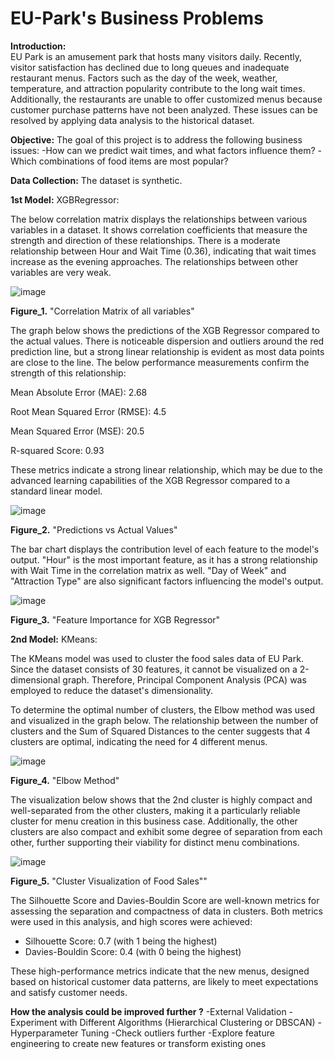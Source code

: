 # EU-Park's Business Problems  
    
**Introduction:**  
EU Park is an amusement park that hosts many visitors daily. Recently, visitor satisfaction has declined due to long queues and inadequate restaurant menus.
Factors such as the day of the week, weather, temperature, and attraction popularity contribute to the long wait times.
Additionally, the restaurants are unable to offer customized menus because customer purchase patterns have not been analyzed.
These issues can be resolved by applying data analysis to the historical dataset.

**Objective:** The goal of this project is to address the following business issues:
-How can we predict wait times, and what factors influence them?
-Which combinations of food items are most popular?

**Data Collection:** The dataset is synthetic.
 
**1st Model:** XGBRegressor:

The below correlation matrix displays the relationships between various variables in a dataset. 
It shows correlation coefficients that measure the strength and direction of these relationships. 
There is a moderate relationship between Hour and Wait Time (0.36), indicating that wait times increase as the evening approaches. 
The relationships between other variables are very weak.

![image](https://github.com/user-attachments/assets/b40f3bb2-3ac4-48f6-8ded-ec21675d495a)

**Figure_1.** "Correlation Matrix of all variables"

The graph below shows the predictions of the XGB Regressor compared to the actual values. 
There is noticeable dispersion and outliers around the red prediction line, but a strong linear relationship is evident as most data points are close to the line.
The below performance measurements confirm the strength of this relationship:

Mean Absolute Error (MAE): 2.68

Root Mean Squared Error (RMSE): 4.5

Mean Squared Error (MSE): 20.5

R-squared Score: 0.93

These metrics indicate a strong linear relationship, which may be due to the advanced learning capabilities of the XGB Regressor compared to a standard linear model.

![image](https://github.com/user-attachments/assets/7b94540c-eabb-4bd2-87df-64eebc28f4b7)

**Figure_2.** "Predictions vs Actual Values"

The bar chart displays the contribution level of each feature to the model's output. 
"Hour" is the most important feature, as it has a strong relationship with Wait Time in the correlation matrix as well. 
"Day of Week" and "Attraction Type" are also significant factors influencing the model's output.

![image](https://github.com/user-attachments/assets/88923918-e406-4761-8d2e-ec266f6413bc)

**Figure_3.** "Feature Importance for XGB Regressor"



**2nd Model:** KMeans:

The KMeans model was used to cluster the food sales data of EU Park. 
Since the dataset consists of 30 features, it cannot be visualized on a 2-dimensional graph. 
Therefore, Principal Component Analysis (PCA) was employed to reduce the dataset's dimensionality.

To determine the optimal number of clusters, the Elbow method was used and visualized in the graph below.
The relationship between the number of clusters and the Sum of Squared Distances to the center suggests that 4 clusters are optimal, indicating the need for 4 different menus.

![image](https://github.com/user-attachments/assets/8477480f-4140-414c-98a6-789ae36d1865)

**Figure_4.** "Elbow Method"

The visualization below shows that the 2nd cluster is highly compact and well-separated from the other clusters, making it a particularly reliable cluster for menu creation in this business case. 
Additionally, the other clusters are also compact and exhibit some degree of separation from each other, further supporting their viability for distinct menu combinations.

![image](https://github.com/user-attachments/assets/198741d0-2a4b-4e26-9094-fe0a6dba9e8b)

**Figure_5.** "Cluster Visualization of Food Sales""

The Silhouette Score and Davies-Bouldin Score are well-known metrics for assessing the separation and compactness of data in clusters. Both metrics were used in this analysis, and high scores were achieved:

- Silhouette Score: 0.7 (with 1 being the highest)
- Davies-Bouldin Score: 0.4 (with 0 being the highest)

These high-performance metrics indicate that the new menus, designed based on historical customer data patterns, are likely to meet expectations and satisfy customer needs.


**How the analysis could be improved further ?**
-External Validation
-Experiment with Different Algorithms (Hierarchical Clustering or DBSCAN)
-Hyperparameter Tuning
-Check outliers further
-Explore feature engineering to create new features or transform existing ones


                                        











